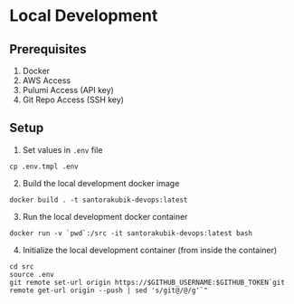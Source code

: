 # Local Development

## Prerequisites
1. Docker
2. AWS Access
3. Pulumi Access (API key)
4. Git Repo Access (SSH key)

## Setup
1. Set values in `.env` file
```
cp .env.tmpl .env
```
2. Build the local development docker image
```
docker build . -t santorakubik-devops:latest
```
3. Run the local development docker container
```
docker run -v `pwd`:/src -it santorakubik-devops:latest bash
```
4. Initialize the local development container (from inside the container)
```
cd src
source .env
git remote set-url origin https://$GITHUB_USERNAME:$GITHUB_TOKEN`git remote get-url origin --push | sed 's/git@/@/g'`"
```

